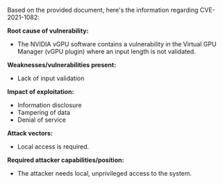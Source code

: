 Based on the provided document, here's the information regarding CVE-2021-1082:

**Root cause of vulnerability:**
- The NVIDIA vGPU software contains a vulnerability in the Virtual GPU Manager (vGPU plugin) where an input length is not validated.

**Weaknesses/vulnerabilities present:**
- Lack of input validation

**Impact of exploitation:**
- Information disclosure
- Tampering of data
- Denial of service

**Attack vectors:**
- Local access is required.

**Required attacker capabilities/position:**
- The attacker needs local, unprivileged access to the system.